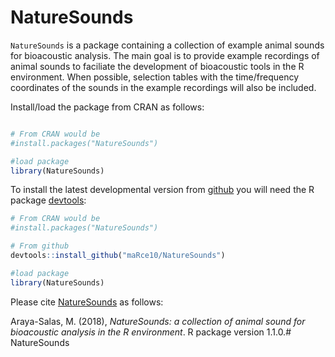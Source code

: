 # NatureSounds

`NatureSounds` is a package containing a collection of example animal sounds for bioacoustic analysis. The main goal is to provide example recordings of animal sounds to faciliate the development of bioacoustic tools in the R environment. When possible, selection tables with the time/frequency coordinates of the sounds in the example recordings will also be included.


Install/load the package from CRAN as follows:

```r

# From CRAN would be
#install.packages("NatureSounds")

#load package
library(NatureSounds)

```

To install the latest developmental version from [github](http://github.com/) you will need the R package [devtools](https://cran.r-project.org/package=devtools):

```r
# From CRAN would be
#install.packages("NatureSounds")

# From github
devtools::install_github("maRce10/NatureSounds")

#load package
library(NatureSounds)

```

Please cite [NatureSounds](https://cran.r-project.org/package=NatureSounds) as follows:

Araya-Salas, M. (2018), *NatureSounds: a collection of animal sound for bioacoustic analysis in the R environment*. R package version 1.1.0.# NatureSounds
